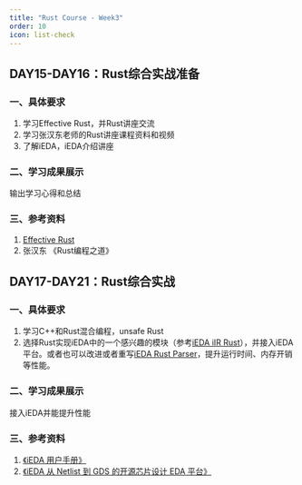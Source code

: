 ```yaml
---
title: "Rust Course - Week3"
order: 10
icon: list-check
---
```

## DAY15-DAY16：Rust综合实战准备

### 一、具体要求

1. 学习Effective Rust，并Rust讲座交流
2. 学习张汉东老师的Rust讲座课程资料和视频
3. 了解iEDA，iEDA介绍讲座

### 二、学习成果展示

输出学习心得和总结

### 三、参考资料

1. [Effective Rust](https://www.lurklurk.org/effective-rust)
2. 张汉东 《Rust编程之道》

## DAY17-DAY21：Rust综合实战

### 一、具体要求

1. 学习C++和Rust混合编程，unsafe Rust
2. 选择Rust实现iEDA中的一个感兴趣的模块（参考[iEDA iIR Rust](https://gitee.com/oscc-project/iEDA/tree/master/src/operation/iIR/source/iir-rust/iir)），并接入iEDA平台。或者也可以改进或者重写[iEDA Rust Parser](https://gitee.com/oscc-project/parser/tree/master/parser_rust)，提升运行时间、内存开销等性能。

### 二、学习成果展示

接入iEDA并能提升性能

### 三、参考资料

1. [《iEDA 用户手册》](https://gitee.com/oscc-project/iEDA/blob/master/docs/user_guide/iEDA_user_guide.md)
2. [《iEDA 从 Netlist 到 GDS 的开源芯片设计 EDA 平台》](https://gitee.com/oscc-project/iEDA/blob/master/README.md)
